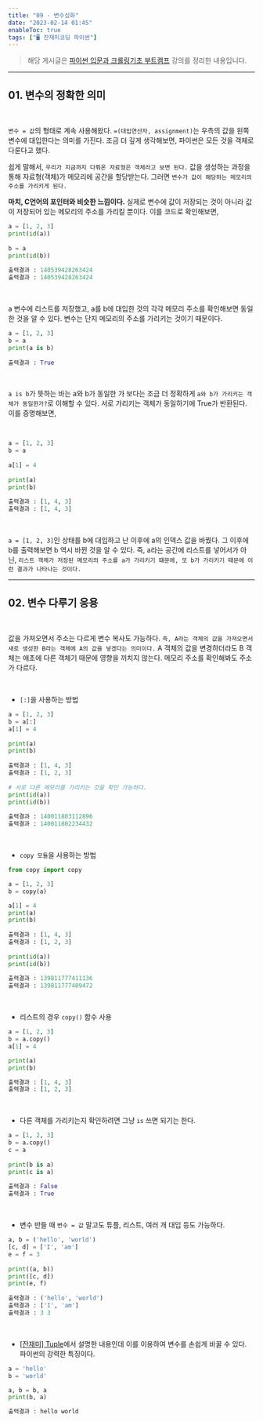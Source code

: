```yaml
---
title: "09 - 변수심화"
date: "2023-02-14 01:45"
enableToc: true
tags: ["🖥️ 잔재미코딩 파이썬"]
---
```


> 해당 게시글은 <a href='https://www.inflearn.com/course/python-crawling-basic' target='_blank'>파이썬 입문과 크롤링기초 부트캠프</a> 강의를 정리한 내용입니다.

<hr>

## 01. 변수의 정확한 의미

<br>  

`변수 = 값`의 형태로 계속 사용해왔다. `=(대입연산자, assignment)`는 우측의 값을 왼쪽 변수에 대입한다는 의미를 가진다. 조금 더 깊게 생각해보면, 파이썬은 모든 것을 객체로 다룬다고 했다.
  
쉽게 말해서, `우리가 지금까지 다뤄온 자료형은 객체라고 보면 된다.` 값을 생성하는 과정을 통해 자료형(객체)가 메모리에 공간을 할당받는다. 그러면 `변수가 값이 해당하는 메모리의 주소를 가리키게 된다.`  

**마치, C언어의 포인터와 비슷한 느낌이다.** 실제로 변수에 값이 저장되는 것이 아니라 값이 저장되어 있는 메모리의 주소를 가리킬 뿐이다. 이를 코드로 확인해보면,

```python
a = [1, 2, 3]
print(id(a))
  
b = a
print(id(b))
  
출력결과 : 140539428263424
출력결과 : 140539428263424
```
  
<br>

a 변수에 리스트를 저장했고, a를 b에 대입한 것의 각각 메모리 주소를 확인해보면 동일한 것을 알 수 있다. 변수는 단지 메모리의 주소를 가리키는 것이기 때문이다.

```python
a = [1, 2, 3]
b = a
print(a is b)
  
출력결과 : True
```
  
<br>

`a is b`가 뜻하는 바는 a와 b가 동일한 가 보다는 조금 더 정확하게 `a와 b가 가리키는 객체가 동일한가?`로 이해할 수 있다. 서로 가리키는 객체가 동일하기에 True가 반환된다. 이를 증명해보면,  

<br>
  
```python
a = [1, 2, 3]
b = a
  
a[1] = 4
  
print(a)
print(b)
  
출력결과 : [1, 4, 3]
출력결과 : [1, 4, 3]
```
  
<br>

`a = [1, 2, 3]`인 상태를 b에 대입하고 난 이후에 a의 인덱스 값을 바꿨다. 그 이후에 b를 출력해보면 b 역시 바뀐 것을 알 수 있다. 즉, a라는 공간에 리스트를 넣어서가 아닌, `리스트 객체가 저장된 메모리의 주소를 a가 가리키기 떄문에, 또 b가 가리키기 때문에 이런 결과가 나타나는 것이다.`

<hr>

## 02. 변수 다루기 응용

<br>

값을 가져오면서 주소는 다르게 변수 복사도 가능하다. `즉, A라는 객체의 값을 가져오면서 새로 생성한 B라는 객체에 A의 값을 넣겠다는 의미이다.` A 객체의 값을 변경하더라도 B 객체는 애초에 다른 객체기 때문에 영향을 끼치지 않는다. 메모리 주소를 확인해봐도 주소가 다르다.

<br>

- `[:]`을 사용하는 방법

```python
a = [1, 2, 3]
b = a[:]
a[1] = 4
  
print(a)
print(b)
  
출력결과 : [1, 4, 3]
출력결과 : [1, 2, 3]
  
# 서로 다른 메모리를 가리키는 것을 확인 가능하다.
print(id(a))
print(id(b))
  
출력결과 : 140011803112896
출력결과 : 140011802234432
```
  
<br>

- `copy 모듈`을 사용하는 방법
  
```python
from copy import copy

a = [1, 2, 3]
b = copy(a)

a[1] = 4
print(a)
print(b)
  
출력결과 : [1, 4, 3]
출력결과 : [1, 2, 3]
  
print(id(a))
print(id(b))
  
출력결과 : 139811777411136
출력결과 : 139811777409472
```

<br>

- 리스트의 경우 `copy()` 함수 사용  

```python
a = [1, 2, 3]
b = a.copy()
a[1] = 4

print(a)
print(b)

출력결과 : [1, 4, 3]
출력결과 : [1, 2, 3]
```

<br>

- 다른 객체를 가리키는지 확인하려면 그냥 `is` 쓰면 되기는 한다.

```python
a = [1, 2, 3]
b = a.copy()
c = a
  
print(b is a)
print(c is a)
  
출력결과 : False
출력결과 : True
```

<br>

- 변수 만들 때 `변수 = 값` 말고도 튜플, 리스트, 여러 개 대입 등도 가능하다.

```python
a, b = ('hello', 'world')
[c, d] = ['I', 'am']
e = f = 3
  
print((a, b))
print([c, d])
print(e, f)
  
출력결과 : ('hello', 'world')
출력결과 : ['I', 'am']
출력결과 : 3 3
```

<br>

- [[잔재미] Tuple](brain/Lecture/pl/funny-python/funny05.md)에서 설명한 내용인데 이를 이용하여 변수를 손쉽게 바꿀 수 있다. 파이썬의 강력한 특징이다.

```python
a = 'hello'
b = 'world'

a, b = b, a
print(b, a)

출력결과 : hello world
```